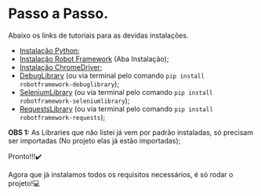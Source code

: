# Passo a Passo.
Abaixo os links de tutoriais para as devidas instalações.
  - [Instalação Python](https://python.org.br/instalacao-windows/);
  - [Instalação Robot Framework](https://robotframework.org/?tab=1#getting-started) (Aba Instalação);
  - [Instalação ChromeDriver](https://pedrohjmartins.medium.com/como-configurar-chromedriver-no-windows-3bd079fcdbb4);
  - [DebugLibrary](https://github.com/xyb/robotframework-debuglibrary#installation) (ou via terminal pelo comando `pip install robotframework-debuglibrary`);
  - [SeleniumLibrary](https://github.com/robotframework/SeleniumLibrary/#installation) (ou via terminal pelo comando `pip install robotframework-seleniumlibrary`);
  - [RequestsLibrary](https://docs.robotframework.org/docs/different_libraries/requests) (ou via terminal pelo comando `pip install robotframework-requests`);


  **OBS 1:** As Libraries que não listei já vem por padrão instaladas, só precisam ser importadas (No projeto elas já estão importadas);
  
  Pronto!!!✔️ 
 
  Agora que já instalamos todos os requisitos necessários, é só rodar o projeto!💻
